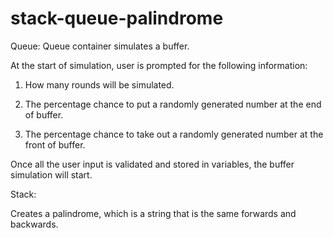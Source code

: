 # stack-queue-palindrome

Queue: Queue container simulates a buffer.

At the start of simulation, user is prompted for the following information:

1. How many rounds will be simulated.

2. The percentage chance to put a randomly generated number at the end of buffer.

3. The percentage chance to take out a randomly generated number at the front of buffer.

Once all the user input is validated and stored in variables, the buffer simulation will start.


Stack:

Creates a palindrome, which is a string that is the same forwards and backwards. 
